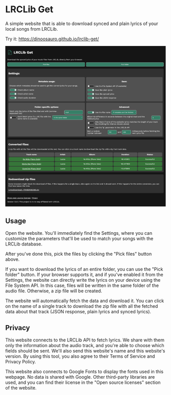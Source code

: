 # LRCLib Get

A simple website that is able to download synced and plain lyrics of your local
songs from LRCLib.

Try it: https://dinoosauro.github.io/lrclib-get/

![Screenshot of the website](./screenshot.png)

## Usage

Open the website. You'll immediately find the Settings, where you can customize
the parameters that'll be used to match your songs with the LRCLib database.

After you've done this, pick the files by clicking the "Pick files" button
above.

If you want to download the lyrics of an entire folder, you can use the "Pick
folder" button. If your browser supports it, and if you've enabled it from the
Settings, the website can directly write the lyrics on your device using the
File System API. In this case, files will be written in the same folder of the
audio file. Otherwise, a zip file will be created.

The website will automatically fetch the data and download it. You can click on
the name of a single track to download the zip file with all the fetched data
about that track (JSON response, plain lyrics and synced lyrics).

## Privacy

This website connects to the LRCLib API to fetch lyrics. We share with them only
the information about the audio track, and you're able to choose which fields
should be sent. We'll also send this website's name and this website's version.
By using this tool, you also agree to their Terms of Service and Privacy Policy.

This website also connects to Google Fonts to display the fonts used in this
webpage. No data is shared with Google. Other third-party libraries are used, and you can find their license
in the "Open source licenses" section of the website.
